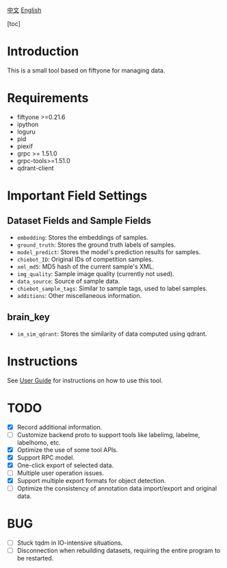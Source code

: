 [中文](./readme.md)   [English](./readme_EN.md)

[toc]

# Introduction

This is a small tool based on fiftyone for managing data.

# Requirements

- fiftyone >=0.21.6
- ipython
- loguru
- pid
- piexif
- grpc >= 1.51.0
- grpc-tools>=1.51.0
- qdrant-client

# Important Field Settings

## Dataset Fields and Sample Fields

- `embedding`: Stores the embeddings of samples.
- `ground_truth`: Stores the ground truth labels of samples.
- `model_predict`: Stores the model's prediction results for samples.
- `chiebot_ID`: Original IDs of competition samples.
- `xml_md5`: MD5 hash of the current sample's XML.
- `img_quality`: Sample image quality (currently not used).
- `data_source`: Source of sample data.
- `chiebot_sample_tags`: Similar to sample tags, used to label samples.
- `additions`: Other miscellaneous information.

## brain_key

- `im_sim_qdrant`: Stores the similarity of data computed using qdrant.

# Instructions

See [User Guide](./doc/user_guide.md) for instructions on how to use this tool.

# TODO

- [X] Record additional information.
- [ ] Customize backend proto to support tools like labelimg, labelme, labelhomo, etc.
- [X] Optimize the use of some tool APIs.
- [X] Support RPC model.
- [X] One-click export of selected data.
- [ ] Multiple user operation issues.
- [X] Support multiple export formats for object detection.
- [ ] Optimize the consistency of annotation data import/export and original data.

# BUG

- [ ] Stuck tqdm in IO-intensive situations.
- [ ] Disconnection when rebuilding datasets, requiring the entire program to be restarted.